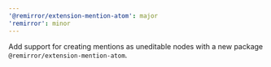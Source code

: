 ```yaml
---
'@remirror/extension-mention-atom': major
'remirror': minor
---
```


Add support for creating mentions as uneditable nodes with a new package `@remirror/extension-mention-atom`.
